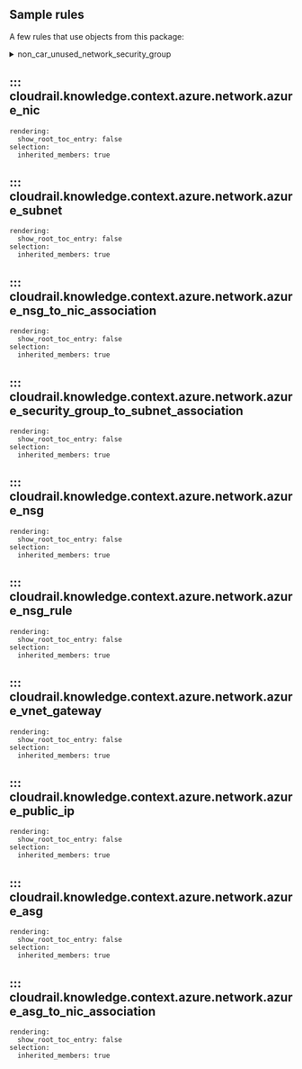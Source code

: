 ## Sample rules
A few rules that use objects from this package:

<details>
<summary>non_car_unused_network_security_group</summary>
<summary>non_car_vpn_gateway_disallow_basic_sku</summary>
<summary>car_vm_not_publicly_accessible_rdp</summary>

```python
--8<--
cloudrail/knowledge/rules/azure/non_context_aware/unused_network_security_group_rule.py
cloudrail/knowledge/rules/azure/non_context_aware/vpn_gateway_disallow_basic_sku_rule.py
cloudrail/knowledge/rules/azure/context_aware/virtual_machine_not_publicly_accessible_rule.py
--8<--
```
</details>

## ::: cloudrail.knowledge.context.azure.network.azure_nic
    rendering:
      show_root_toc_entry: false
    selection:
      inherited_members: true

## ::: cloudrail.knowledge.context.azure.network.azure_subnet
    rendering:
      show_root_toc_entry: false
    selection:
      inherited_members: true

## ::: cloudrail.knowledge.context.azure.network.azure_nsg_to_nic_association
    rendering:
      show_root_toc_entry: false
    selection:
      inherited_members: true

## ::: cloudrail.knowledge.context.azure.network.azure_security_group_to_subnet_association
    rendering:
      show_root_toc_entry: false
    selection:
      inherited_members: true

## ::: cloudrail.knowledge.context.azure.network.azure_nsg
    rendering:
      show_root_toc_entry: false
    selection:
      inherited_members: true

## ::: cloudrail.knowledge.context.azure.network.azure_nsg_rule
    rendering:
      show_root_toc_entry: false
    selection:
      inherited_members: true

## ::: cloudrail.knowledge.context.azure.network.azure_vnet_gateway
    rendering:
      show_root_toc_entry: false
    selection:
      inherited_members: true

## ::: cloudrail.knowledge.context.azure.network.azure_public_ip
    rendering:
      show_root_toc_entry: false
    selection:
      inherited_members: true

## ::: cloudrail.knowledge.context.azure.network.azure_asg
    rendering:
      show_root_toc_entry: false
    selection:
      inherited_members: true

## ::: cloudrail.knowledge.context.azure.network.azure_asg_to_nic_association
    rendering:
      show_root_toc_entry: false
    selection:
      inherited_members: true